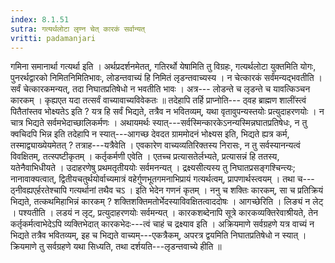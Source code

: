 ```yaml
---
index: 8.1.51
sutra: गत्यर्थलोटा लृण्न चेत्‌ कारकं सर्वान्यत्‌
vritti: padamanjari
---
```


 गमिना समानार्था गत्यर्था इति । अर्थप्रदर्शनमेतत्, गतिरर्थो येषामिति तु विग्रहः, गत्यर्थलोटा युक्तमिति योगः, पुनरर्थद्वारको निमितनिमितिभावः, लोडन्तवाच्यं हि निमितं लृडन्तवाच्यस्य । न चेत्कारकं सर्वंमन्यद्भवतीति । सर्वं चेत्कारकमन्यत्, तदा निघातप्रतिषेधो न भवतीति भावः । अत्र--- लोडन्ते च लृडन्ते च यावत्किञ्चन कारकम् । कृह्यएत यदा तत्सर्वं वाच्यावाच्यविवेकतः ॥ तदेहापि तर्हि प्राप्नोति--- ठ्वह ब्राह्मण शालींस्त्वं पितैतांस्तव भोक्ष्यतेऽ इति ? यत्र हि सर्वं भिद्यते, तत्रैव न भवितव्यम्, यथा वृतावुपन्यस्तयोः प्रत्युदाहरणयोः । न चात्र भिद्यते सर्वमभेदाच्छालिकर्मणः । अथायमर्थः स्यात्---सर्वस्मिन्कारकेऽनन्यस्मिन्नघातप्रतिषेधः, न तु क्वचिदपि भिन्न इति तदेहापि न स्यात्---आगच्छ देवदत ग्राममोदनं भोक्ष्यस इति, भिद्यते ह्यत्र कर्म, तस्माद्व्याख्येयमेतत् ? तत्राह---यत्रैवेति । एवकारेण वाच्यव्यतिरिक्तस्य निरासः, न तु सर्वस्यानन्यत्वं विवक्षितम्, तत्स्पष्टीकृतम् । कर्तृकर्मणी एवेति । एतच्च प्रत्यासतेर्लभ्यते, प्रत्यासन्नं हि ततस्य, यतेनैवाभिधीयते । उदाहरणेषु प्रथमतृतीययोः सर्वमनन्यत् । द्रक्ष्यसीत्यस्य तु निघातप्रसङ्गश्चिन्त्यः; नानावाक्यत्वात्, द्वितीयचतुर्थयोर्वाच्यमात्रं वहेर्गुणभूतगमनाभिप्रायं गत्यर्थत्वम्, प्रापणार्थस्त्वयम् । तथा च--- ठ्नीवह्यएर्हरतेश्चापि गत्यर्थानां तथैव चऽ । इति भेदेन गणनं कृतम् । ननु च शक्तिः कारकम्, सा च प्रतिक्रियं भिद्यते, तत्कथमिहाभिन्नं कारकम् ? शक्तिशक्तिमतोर्भेदस्याविवक्षितत्वाददोषः । आगच्छेरिति । लिङ्यं न लेट् । पश्यतीति । लडयं न लृट्, प्रत्युदाहरणयोः सर्वमन्यत् । कारकशब्देनापि सूत्रे कारकव्यक्तिरेवाश्रीयते, तेन कर्तृकर्मत्वाभेदेऽपि व्यक्तिभेदात् कारकभेदः---त्वं चाहं च द्रक्ष्याव इति । अक्रियमाणे सर्वग्रहणे यत्र वाच्यं न भिद्यते तत्रैव भवितव्यम्, इह च भिद्यते वाच्यम्---एकत्रैकम्, अपरत्र द्वयमिति निघातप्रतिषेधो न स्यात् । क्रियमाणे तु सर्वग्रहणे यथा सिध्यति, तथा दर्शयति---लृडन्तवाच्ये हीति ॥